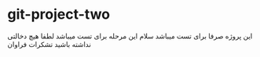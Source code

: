 # git-project-two
این پروژه صرفا برای تست میباشد 
سلام این مرحله برای تست میباشد لطفا هیچ دخالتی نداشته باشید تشکرات فراوان 